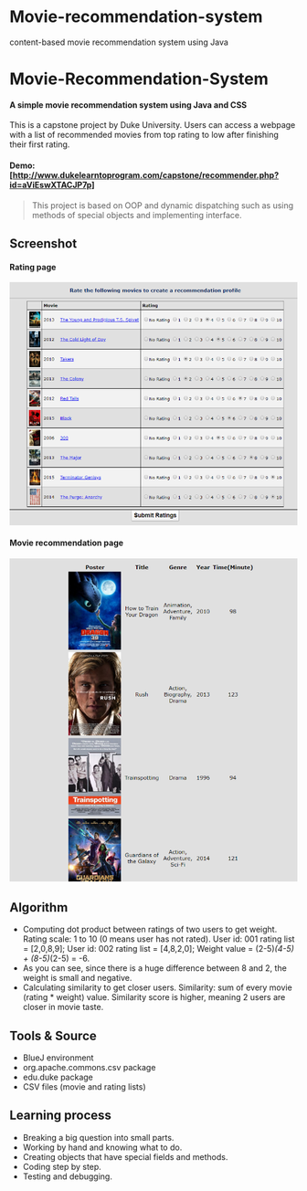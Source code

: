 # Movie-recommendation-system
content-based movie recommendation system using Java
# Movie-Recommendation-System

#### A simple movie recommendation system using Java and CSS
This is a capstone project by Duke University. Users can access a webpage with a list of recommended movies from top rating to low after finishing their first rating.

#### Demo: [http://www.dukelearntoprogram.com/capstone/recommender.php?id=aViEswXTACJP7p]
> This project is based on OOP and dynamic dispatching such as using methods of special objects and implementing interface.

## Screenshot
#### Rating page
![](/images/ovie1.png)
#### Movie recommendation page
![](/images/movie2.png)

## Algorithm
- Computing dot product between ratings of two users to get weight.
Rating scale: 1 to 10 (0 means user has not rated).
User id: 001 rating list = [2,0,8,9];
User id: 002 rating list = [4,8,2,0];
Weight value = (2-5)*(4-5) + (8-5)*(2-5) = -6.
- As you can see, since there is a huge difference between 8 and 2, the weight is small and negative.
- Calculating similarity to get closer users.
Similarity: sum of every movie (rating * weight) value.
Similarity score is higher, meaning 2 users are closer in movie taste.

## Tools & Source
- BlueJ environment
- org.apache.commons.csv package
- edu.duke package
- CSV files (movie and rating lists)

## Learning process
- Breaking a big question into small parts.
- Working by hand and knowing what to do.
- Creating objects that have special fields and methods.
- Coding step by step.
- Testing and debugging.

